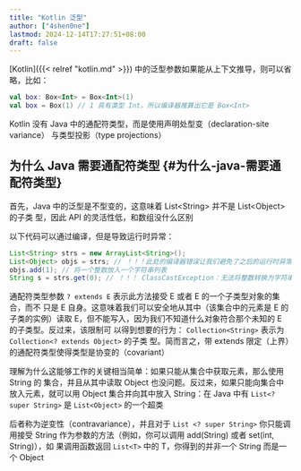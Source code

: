 ```yaml
---
title: "Kotlin 泛型"
author: ["4shen0ne"]
lastmod: 2024-12-14T17:27:51+08:00
draft: false
---
```


[Kotlin]({{< relref "kotlin.md" >}}) 中的泛型参数如果能从上下文推导，则可以省略，比如：

```kotlin
val box: Box<Int> = Box<Int>(1)
val box = Box(1) // 1 具有类型 Int，所以编译器推算出它是 Box<Int>
```

Kotlin 没有 Java 中的通配符类型，而是使用声明处型变（declaration-site variance）
与类型投影（type projections）


## 为什么 Java 需要通配符类型 {#为什么-java-需要通配符类型}

首先，Java 中的泛型是不型变的，这意味着 List&lt;String&gt; 并不是 List&lt;Object&gt; 的子类
型，因此 API 的灵活性低，和数组没什么区别

以下代码可以通过编译，但是导致运行时异常：

```java
List<String> strs = new ArrayList<String>();
List<Object> objs = strs; // ！！！此处的编译器错误让我们避免了之后的运行时异常。
objs.add(1); // 将一个整数放入一个字符串列表
String s = strs.get(0); // ！！！ ClassCastException：无法将整数转换为字符串
```

通配符类型参数 `? extends E` 表示此方法接受 E 或者 E 的一个子类型对象的集合，而不
只是 E 自身。这意味着我们可以安全地从其中（该集合中的元素是 E 的子类的实例）读取
E，但不能写入，因为我们不知道什么对象符合那个未知的 E 的子类型。反过来，该限制可
以得到想要的行为： `Collection<String>` 表示为 `Collection<? extends Object>` 的子类
型。简而言之，带 extends 限定（上界）的通配符类型使得类型是协变的（covariant）

理解为什么这能够工作的关键相当简单：如果只能从集合中获取元素，那么使用 String 的
集合，并且从其中读取 Object 也没问题。反过来，如果只能向集合中放入元素，就可以用
Object 集合并向其中放入 String：在 Java 中有 `List<? super String>` 是
`List<Object>` 的一个超类

后者称为逆变性（contravariance），并且对于 `List <? super String>` 你只能调用接受
String 作为参数的方法（例如，你可以调用 add(String) 或者 set(int, String)），如
果调用函数返回 `List<T>` 中的 T，你得到的并非一个 String 而是一个 Object
